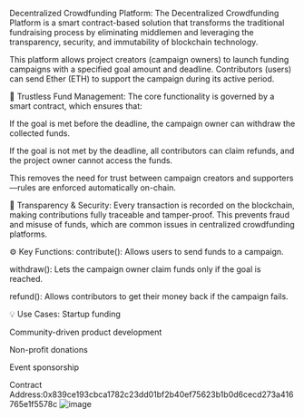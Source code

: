 Decentralized Crowdfunding Platform:
The Decentralized Crowdfunding Platform is a smart contract-based solution that transforms the traditional fundraising process by eliminating middlemen and leveraging the transparency, security, and immutability of blockchain technology.

This platform allows project creators (campaign owners) to launch funding campaigns with a specified goal amount and deadline. Contributors (users) can send Ether (ETH) to support the campaign during its active period.

🔐 Trustless Fund Management:
The core functionality is governed by a smart contract, which ensures that:

If the goal is met before the deadline, the campaign owner can withdraw the collected funds.

If the goal is not met by the deadline, all contributors can claim refunds, and the project owner cannot access the funds.

This removes the need for trust between campaign creators and supporters—rules are enforced automatically on-chain.

🔎 Transparency & Security:
Every transaction is recorded on the blockchain, making contributions fully traceable and tamper-proof. This prevents fraud and misuse of funds, which are common issues in centralized crowdfunding platforms.

⚙️ Key Functions:
contribute(): Allows users to send funds to a campaign.

withdraw(): Lets the campaign owner claim funds only if the goal is reached.

refund(): Allows contributors to get their money back if the campaign fails.

💡 Use Cases:
Startup funding

Community-driven product development

Non-profit donations

Event sponsorship






Contract Address:0x839ce193cbca1782c23dd01bf2b40ef75623b1b0d6cecd273a416765e1f5578c
![image](https://github.com/user-attachments/assets/ca992925-3adc-4f9b-8465-70ae9ebc3628)
